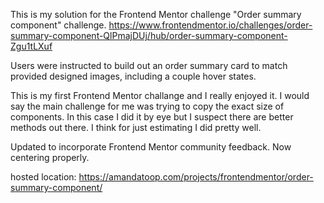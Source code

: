 This is my solution for the Frontend Mentor challenge "Order summary component" challenge. https://www.frontendmentor.io/challenges/order-summary-component-QlPmajDUj/hub/order-summary-component-Zgu1tLXuf

Users were instructed to build out an order summary card to match provided designed images, including a couple hover states.

This is my first Frontend Mentor challange and I really enjoyed it. I would say the main challenge for me was trying to copy the exact size of components. In this case I did it by eye but I suspect there are better methods out there. I think for just estimating I did pretty well.

Updated to incorporate Frontend Mentor community feedback. Now centering properly.

hosted location:
https://amandatoop.com/projects/frontendmentor/order-summary-component/

